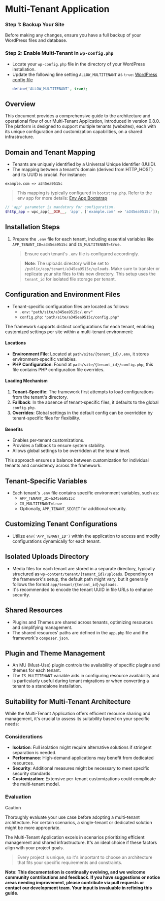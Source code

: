 # Multi-Tenant Application

### Step 1: Backup Your Site
Before making any changes, ensure you have a full backup of your WordPress files and database.

### Step 2: Enable Multi-Tenant in `wp-config.php`
- Locate your `wp-config.php` file in the directory of your WordPress installation.
- Update the following line setting `ALLOW_MULTITENANT` as `true`: [WordPress config file](https://github.com/devuri/wp-env-app/blob/main/public/wp-config.php#L11)
  ```php
  define('ALLOW_MULTITENANT', true);
  ```

## Overview

This document provides a comprehensive guide to the architecture and operational flow of our Multi-Tenant Application, introduced in version 0.8.0. The platform is designed to support multiple tenants (websites), each with its unique configuration and customization capabilities, on a shared infrastructure.

## Domain and Tenant Mapping

- Tenants are uniquely identified by a Universal Unique Identifier (UUID).
- The mapping between a tenant's domain (derived from HTTP_HOST) and its UUID is crucial. For instance:

`example.com => a345ea9515c`

  > This mapping is typically configured in `bootstrap.php`. Refer to the env app for more details: [Env App Bootstrap](https://github.com/devuri/wp-env-app/blob/main/bootstrap.php)

```php
// 'app' parameter is mandatory for configuration.
$http_app = wpc_app(__DIR__, 'app', ['example.com' => 'a345ea9515c']);
```

## Installation Steps

1. Prepare the `.env` file for each tenant, including essential variables like `APP_TENANT_ID=a345ea9515c` and `IS_MULTITENANT=true`.

   > Ensure each tenant's `.env` file is configured accordingly.

   > **Note**: The uploads directory will be set to `/public/app/tenant/a345ea9515c/uploads`. Make sure to transfer or replicate your site files to this new directory. This setup uses the `tenant_id` for isolated file storage per tenant.

## Configuration and Environment Files

- Tenant-specific configuration files are located as follows:
  - `.env`: `"path/site/a345ea9515c/.env"`
  - `config.php`: `"path/site/a345ea9515c/config.php"`

The framework supports distinct configurations for each tenant, enabling customized settings per site within a multi-tenant environment:

#### Locations

- **Environment File**: Located at `path/site/{tenant_id}/.env`, it stores environment-specific variables.
- **PHP Configuration**: Found at `path/site/{tenant_id}/config.php`, this file contains PHP configuration file overrides.

#### Loading Mechanism

1. **Tenant-Specific**: The framework first attempts to load configurations from the tenant's directory.
2. **Fallback**: In the absence of tenant-specific files, it defaults to the global `config.php`.
3. **Overrides**: Global settings in the default config can be overridden by tenant-specific files for flexibility.

#### Benefits

- Enables per-tenant customizations.
- Provides a fallback to ensure system stability.
- Allows global settings to be overridden at the tenant level.

This approach ensures a balance between customization for individual tenants and consistency across the framework.

## Tenant-Specific Variables

- Each tenant's `.env` file contains specific environment variables, such as:
  - `APP_TENANT_ID=a345ea9515c`
  - `IS_MULTITENANT=true`
  - Optionally, `APP_TENANT_SECRET` for additional security.

## Customizing Tenant Configurations

- Utilize `env('APP_TENANT_ID')` within the application to access and modify configurations dynamically for each tenant.

## Isolated Uploads Directory

- Media files for each tenant are stored in a separate directory, typically structured as `wp-content/tenant/{tenant_id}/uploads`. Depending on the framework's setup, the default path might vary, but it generally follows the format `app/tenant/{tenant_id}/uploads`.
- It's recommended to encode the tenant UUID in file URLs to enhance security.

## Shared Resources

- Plugins and Themes are shared across tenants, optimizing resources and simplifying management.
- The shared resources' paths are defined in the `app.php` file and the framework's `composer.json`.

## Plugin and Theme Management

- An MU (Must-Use) plugin controls the availability of specific plugins and themes for each tenant.
- The `IS_MULTITENANT` variable aids in configuring resource availability and is particularly useful during tenant migrations or when converting a tenant to a standalone installation.

## Suitability for Multi-Tenant Architecture

While the Multi-Tenant Application offers efficient resource sharing and management, it's crucial to assess its suitability based on your specific needs:

### Considerations

- **Isolation**: Full isolation might require alternative solutions if stringent separation is needed.
- **Performance**: High-demand applications may benefit from dedicated resources.
- **Security**: Additional measures might be necessary to meet specific security standards.
- **Customization**: Extensive per-tenant customizations could complicate the multi-tenant model.

### Evaluation

> [!CAUTION]
>
> Thoroughly evaluate your use case before adopting a multi-tenant architecture. For certain scenarios, a single-tenant or dedicated solution might be more appropriate.

The Multi-Tenant Application excels in scenarios prioritizing efficient management and shared infrastructure. It's an ideal choice if these factors align with your project goals.

> Every project is unique, so it's important to choose an architecture that fits your specific requirements and constraints.

**Note: This documentation is continually evolving, and we welcome community contributions and feedback. If you have suggestions or notice areas needing improvement, please contribute via pull requests or contact our development team. Your input is invaluable in refining this guide.**
